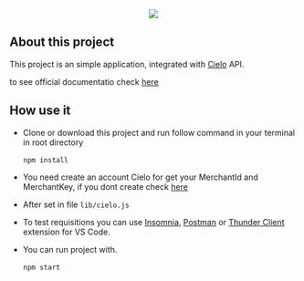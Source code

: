 
<p align="center">
  <img src="https://www.cielo.com.br/assets/images/assets_cielo/logo_footer.svg">
</p>

## About this project

This project is an simple application, integrated with [Cielo](https://www.cielo.com.br/) API.

to see official documentatio check [here](https://developercielo.github.io/manual/cielo-ecommerce)

## How use it

- Clone or download this project and run follow command in your terminal in root directory

<pre>
  <code> npm install </code>
</pre>

- You need create an account Cielo for get your MerchantId and MerchantKey, if you dont create check [here](https://cadastrosandbox.cieloecommerce.cielo.com.br/)

- After set in file `lib/cielo.js`

- To test requisitions you can use [Insomnia](https://insomnia.rest/download), [Postman](https://www.postman.com/) or [Thunder Client](https://www.thunderclient.io/) extension for VS Code.

- You can run project with.

<pre>
  <code> npm start </code>
</pre>